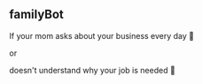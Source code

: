 ## familyBot

If your mom asks about your business every day :information_desk_person:

or 

doesn't understand why your job is needed :hear_no_evil: